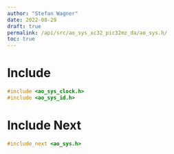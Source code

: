 ```yaml
---
author: "Stefan Wagner"
date: 2022-08-29
draft: true
permalink: /api/src/ao_sys_xc32_pic32mz_da/ao_sys.h/
toc: true
---
```


# Include

```c
#include <ao_sys_clock.h>
#include <ao_sys_id.h>
```

# Include Next

```c
#include_next <ao_sys.h>
```
